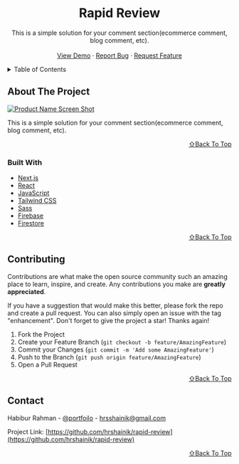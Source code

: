 <!-- PROJECT LOGO -->
<div align="center">
  <h1 align="center">Rapid Review</h1>

  <p align="center">
    This is a simple solution for your comment section(ecommerce comment, blog comment, etc).
    <br />
    <br />
    <a href="https://rapidreview.vercel.app/">View Demo</a>
    ·
    <a href="https://github.com/hrshainik/rapid-review/issues">Report Bug</a>
    ·
    <a href="https://github.com/hrshainik/rapid-review/issues">Request Feature</a>
  </p>
</div>

<!-- TABLE OF CONTENTS -->
<details>
  <summary>Table of Contents</summary>
  <ol>
    <li>
      <a href="#about-the-project">About The Project</a>
      <ul>
        <li><a href="#built-with">Built With</a></li>
      </ul>
    </li>
    <li><a href="#contributing">Contributing</a></li>
    <li><a href="#contact">Contact</a></li>
  </ol>
</details>

<!-- ABOUT THE PROJECT -->

## About The Project

[![Product Name Screen Shot][product-screenshot]](https://rapid-review.vercel.app/)

This is a simple solution for your comment section(ecommerce comment, blog comment, etc).

<p align="right"><a href="#top">⇧Back To Top</a></p>

### Built With

- [Next.js](https://nextjs.org/)
- [React](https://reactjs.org/)
- [JavaScript](https://developer.mozilla.org/en-US/docs/Web/JavaScript)
- [Tailwind CSS](https://tailwindcss.com/)
- [Sass](https://sass-lang.com/)
- [Firebase](https://firebase.google.com/)
- [Firestore](https://firebase.google.com/docs/firestore)

<p align="right"><a href="#top">⇧Back To Top</a></p>

<!-- CONTRIBUTING -->

## Contributing

Contributions are what make the open source community such an amazing place to learn, inspire, and create. Any contributions you make are **greatly appreciated**.

If you have a suggestion that would make this better, please fork the repo and create a pull request. You can also simply open an issue with the tag "enhancement".
Don't forget to give the project a star! Thanks again!

1. Fork the Project
2. Create your Feature Branch (`git checkout -b feature/AmazingFeature`)
3. Commit your Changes (`git commit -m 'Add some AmazingFeature'`)
4. Push to the Branch (`git push origin feature/AmazingFeature`)
5. Open a Pull Request

<p align="right"><a href="#top">⇧Back To Top</a></p>

<!-- CONTACT -->

## Contact

Habibur Rahman - [@portfoilo](https://hrshainik.me) - hrsshainik@gmail.com

Project Link: [https://github.com/hrshainik/rapid-review](https://github.com/hrshainik/rapid-review)

<p align="right"><a href="#top">⇧Back To Top</a></p>

[product-screenshot]: public/product.jpg
